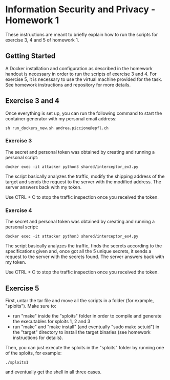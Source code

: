 # Information Security and Privacy - Homework 1

These instructions are meant to briefly explain how to run the scripts for exercise 3, 4 and 5 of homework 1.

## Getting Started

A Docker installation and configuration as described in the homework handout is necessary in order to run the scripts of exercise 3 and 4. For exercise 5, it is necessary to use the virtual machine provided for the task. See homework instructions and repository for more details. 

## Exercise 3 and 4

Once everything is set up, you can run the following command to start the container generator with my personal email address:

```
sh run_dockers_new.sh andrea.piccione@epfl.ch
```

### Exercise 3

The secret and personal token was obtained by creating and running a personal script: 

```
docker exec -it attacker python3 shared/interceptor_ex3.py
```

The script basically analyzes the traffic, modify the shipping address of the target and sends the request to the server with the modified address. The server answers back with my token.

Use CTRL + C to stop the traffic inspection once you received the token. 

### Exercise 4

The secret and personal token was obtained by creating and running a personal script: 

```
docker exec -it attacker python3 shared/interceptor_ex4.py
```

The script basically analyzes the traffic, finds the secrets according to the specifications given and, once got all the 5 unique secrets, it sends a request to the server with the secrets found. The server answers back with my token.

Use CTRL + C to stop the traffic inspection once you received the token. 

## Exercise 5

First, untar the tar file and move all the scripts in a folder (for example, "sploits"). Make sure to:

* run "make" inside the "sploits" folder in order to compile and generate the executables for sploits 1, 2 and 3
* run "make" and "make install" (and eventually "sudo make setuid") in the "target" directory to install the target binaries (see homework instructions for details).

Then, you can just execute the sploits in the "sploits" folder by running one of the sploits, for example:

```
./sploits1
```

and eventually get the shell in all three cases.


